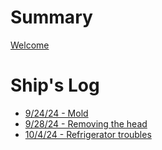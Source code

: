# Summary

[Welcome](welcome.md)

# Ship's Log

- [9/24/24 - Mold](entries/mold.md)
- [9/28/24 - Removing the head](entries/head.md)
- [10/4/24 - Refrigerator troubles](entries/refrigerator.md)